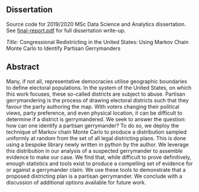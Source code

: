 ## Dissertation
Source code for 2019/2020 MSc Data Science and Analytics dissertation. See
[final-report.pdf](final-report.pdf) for full dissertation write-up. 

*Title*: Congressional Redistricting in the United States: Using Markov Chain Monte Carlo to Identify Partisan Gerrymanders

## Abstract

Many, if not all, representative democracies utilise geographic boundaries to
define electoral populations. In the system of the United States, on which
this work focuses, these so-called districts are subject to abuse. Partisan
gerrymandering is the process of drawing electoral districts such that they
favour the party authoring the map. With voters changing their political
views, party preference, and even physical location, it can be difficult to
determine if a district is gerrymandered. We seek to answer the question: how
can one identify a partisan gerrymander? To do so, we deploy the technique of
Markov chain Monte Carlo to produce a distribution sampled uniformly at random
from the set of all legal districting plans. This is done using a bespoke
library newly written in python by the author. We leverage this distribution
in our analysis of a suspected gerrymander to assemble evidence to make our
case. We find that, while difficult to prove definitively, enough statistics
and tools exist to produce a compelling set of evidence for or against a
gerrymander claim. We use these tools to demonstrate that a proposed
districting plan is a partisan gerrymander. We conclude with a discussion of
additional options available for future work.
